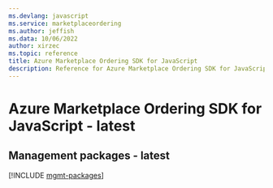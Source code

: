 ```yaml
---
ms.devlang: javascript
ms.service: marketplaceordering
ms.author: jeffish
ms.data: 10/06/2022
author: xirzec
ms.topic: reference
title: Azure Marketplace Ordering SDK for JavaScript
description: Reference for Azure Marketplace Ordering SDK for JavaScript
---
```

# Azure Marketplace Ordering SDK for JavaScript - latest

## Management packages - latest
[!INCLUDE [mgmt-packages](marketplace-ordering-mgmt-index.md)]
